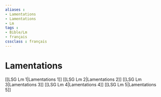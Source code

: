 ```yaml
---
aliases : 
- Lamentations
- Lamentations
- Lm
tags : 
- Bible/Lm
- français
cssclass : français
---
```


# Lamentations

[[LSG Lm 1|Lamentations 1]]
[[LSG Lm 2|Lamentations 2]]
[[LSG Lm 3|Lamentations 3]]
[[LSG Lm 4|Lamentations 4]]
[[LSG Lm 5|Lamentations 5]]
